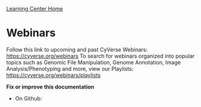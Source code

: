 [Learning Center Home](http://learning.cyverse.org/)

# Webinars

Follow this link to upcoming and past CyVerse Webinars:
<https://cyverse.org/webinars> To search for webinars organized into
popular topics such as Genomic File Manipulation, Genome Annotation,
Image Analysis/Phenotyping and more, view our Playlists:
<https://cyverse.org/webinars/playlists>

**Fix or improve this documentation**

-   On Github:

